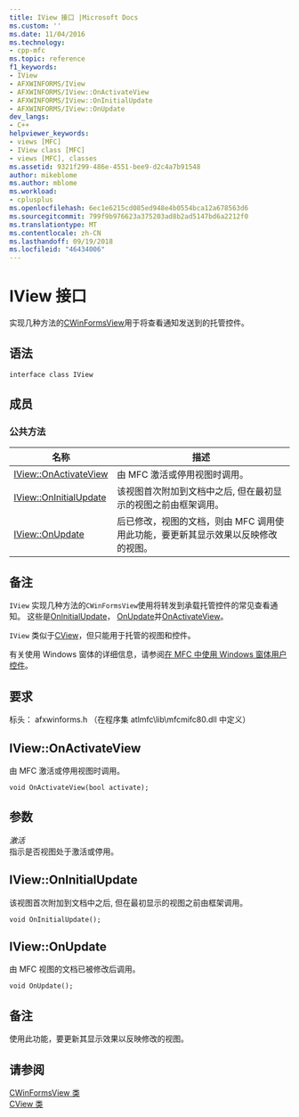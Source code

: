 ```yaml
---
title: IView 接口 |Microsoft Docs
ms.custom: ''
ms.date: 11/04/2016
ms.technology:
- cpp-mfc
ms.topic: reference
f1_keywords:
- IView
- AFXWINFORMS/IView
- AFXWINFORMS/IView::OnActivateView
- AFXWINFORMS/IView::OnInitialUpdate
- AFXWINFORMS/IView::OnUpdate
dev_langs:
- C++
helpviewer_keywords:
- views [MFC]
- IView class [MFC]
- views [MFC], classes
ms.assetid: 9321f299-486e-4551-bee9-d2c4a7b91548
author: mikeblome
ms.author: mblome
ms.workload:
- cplusplus
ms.openlocfilehash: 6ec1e6215cd085ed948e4b0554bca12a678563d6
ms.sourcegitcommit: 799f9b976623a375203ad8b2ad5147bd6a2212f0
ms.translationtype: MT
ms.contentlocale: zh-CN
ms.lasthandoff: 09/19/2018
ms.locfileid: "46434006"
---
```

# <a name="iview-interface"></a>IView 接口

实现几种方法的[CWinFormsView](../../mfc/reference/cwinformsview-class.md)用于将查看通知发送到的托管控件。

## <a name="syntax"></a>语法

```
interface class IView
```

## <a name="members"></a>成员

### <a name="public-methods"></a>公共方法

|名称|描述|
|----------|-----------------|
|[IView::OnActivateView](#onactivateview)|由 MFC 激活或停用视图时调用。|
|[IView::OnInitialUpdate](#oninitialupdate)|该视图首次附加到文档中之后, 但在最初显示的视图之前由框架调用。|
|[IView::OnUpdate](#onupdate)|后已修改，视图的文档，则由 MFC 调用使用此功能，要更新其显示效果以反映修改的视图。|

## <a name="remarks"></a>备注

`IView` 实现几种方法的`CWinFormsView`使用将转发到承载托管控件的常见查看通知。 这些是[OnInitialUpdate](#oninitialupdate)， [OnUpdate](#onupdate)并[OnActivateView](#onactivateview)。

`IView` 类似于[CView](../../mfc/reference/cview-class.md)，但只能用于托管的视图和控件。

有关使用 Windows 窗体的详细信息，请参阅[在 MFC 中使用 Windows 窗体用户控件](../../dotnet/using-a-windows-form-user-control-in-mfc.md)。


## <a name="requirements"></a>要求

标头： afxwinforms.h （在程序集 atlmfc\lib\mfcmifc80.dll 中定义）

## <a name="onactivateview"></a> IView::OnActivateView

由 MFC 激活或停用视图时调用。
```
void OnActivateView(bool activate);
```
## <a name="parameters"></a>参数

*激活*<br/>
指示是否视图处于激活或停用。

## <a name="oninitialupdate"></a> IView::OnInitialUpdate

该视图首次附加到文档中之后, 但在最初显示的视图之前由框架调用。
```
void OnInitialUpdate();
```

## <a name="onupdate"></a> IView::OnUpdate

由 MFC 视图的文档已被修改后调用。
```
void OnUpdate();
```
## <a name="remarks"></a>备注

使用此功能，要更新其显示效果以反映修改的视图。

## <a name="see-also"></a>请参阅

[CWinFormsView 类](../../mfc/reference/cwinformsview-class.md)<br/>
[CView 类](../../mfc/reference/cview-class.md)
